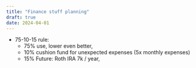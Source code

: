 ```yaml
---
title: "Finance stuff planning"
draft: true
date: 2024-04-01
---
```


- 75-10-15 rule: 
  - 75% use, lower even better, 
  - 10% cushion fund for unexpected expenses (5x monthly expenses)
  - 15% Future: Roth IRA 7k / year,